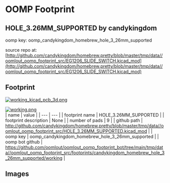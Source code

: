 # OOMP Footprint  
## HOLE_3.26MM_SUPPORTED  by candykingdom  
  
oomp key: oomp_candykingdom_homebrew_hole_3_26mm_supported  
  
source repo at: [http://github.com/candykingdom/homebrew.pretty/blob/master/tmp/data//oomlout_oomp_footprint_src/‎EG1206‎_SLIDE_SWITCH.kicad_mod](http://github.com/candykingdom/homebrew.pretty/blob/master/tmp/data//oomlout_oomp_footprint_src/‎EG1206‎_SLIDE_SWITCH.kicad_mod)  
## Footprint  
  
[![working_kicad_pcb_3d.png](working_kicad_pcb_3d_600.png)](working_kicad_pcb_3d.png)  
  
[![working.png](working_600.png)](working.png)  
| name | value | 
| --- | --- | 
| footprint name | HOLE_3.26MM_SUPPORTED | 
| footprint description | None | 
| number of pads | 9 | 
| github path | http://github.com/candykingdom/homebrew.pretty/blob/master/tmp/data//oomlout_oomp_footprint_src/HOLE_3.26MM_SUPPORTED.kicad_mod | 
| oomp key | oomp_candykingdom_homebrew_hole_3_26mm_supported | 
| oomp bot github | https://github.com/oomlout/oomlout_oomp_footprint_bot/tree/main/tmp/data//oomlout_oomp_footprint_src/footprints/candykingdom_homebrew_hole_3_26mm_supported/working | 
## Images  
